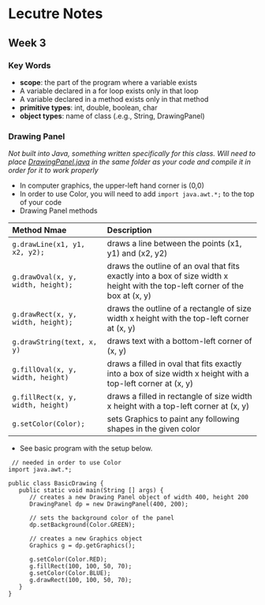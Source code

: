 # Lecutre Notes
## Week 3

### Key Words
* __scope__: the part of the program where a variable exists
 * A variable declared in a for loop exists only in that loop
 * A variable declared in a method exists only in that method
* __primitive types__: int, double, boolean, char
* __object types__: name of class (.e.g., String, DrawingPanel)

### Drawing Panel
_Not built into Java, something written specifically for this class. Will need to place [DrawingPanel.java](DrawingPanel.java) in the same folder as your code and compile it in order for it to work properly_
* In computer graphics, the upper-left hand corner is (0,0)
* In order to use Color, you will need to add `import java.awt.*;` to the top of your code
* Drawing Panel methods

 | __Method Nmae__                                      |  __Description__|
 | :--------------------------------------------------- | :--- |
 | `g.drawLine(x1, y1, x2, y2);` | draws a line between the points (x1, y1) and (x2, y2) |
 | `g.drawOval(x, y, width, height);` | draws the outline of an oval that fits exactly into a box of size width x height with the top-left corner of the box at (x, y) |
 | `g.drawRect(x, y, width, height);` | draws the outline of a rectangle of size width x height with the top-left corner at (x, y) |
 | `g.drawString(text, x, y)` | draws text with a bottom-left corner of (x, y) |
 | `g.fillOval(x, y, width, height)` | draws a filled in oval that fits exactly into a box of size width x height with a top-left corner at (x, y) |
 | `g.fillRect(x, y, width, height)` | draws a filled in rectangle of size width x height with a top-left corner at (x, y) |
 | `g.setColor(Color); ` | sets Graphics to paint any following shapes in the given color |
 
* See basic program with the setup below.
 ```
  // needed in order to use Color
 import java.awt.*;

 public class BasicDrawing {
    public static void main(String [] args) {
       // creates a new Drawing Panel object of width 400, height 200
       DrawingPanel dp = new DrawingPanel(400, 200);

       // sets the background color of the panel
       dp.setBackground(Color.GREEN);

       // creates a new Graphics object
       Graphics g = dp.getGraphics();

       g.setColor(Color.RED);
       g.fillRect(100, 100, 50, 70);
       g.setColor(Color.BLUE);
       g.drawRect(100, 100, 50, 70);
    }
 }
 ```
 
 

